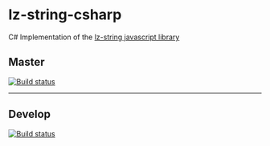 # lz-string-csharp

C# Implementation of the [lz-string javascript library](http://pieroxy.net/blog/pages/lz-string/index.html)

## Master

[![Build status](https://kojinstudio.visualstudio.com/LzString/_apis/build/status/LzString-CI?branchName=master)](https://kojinstudio.visualstudio.com/LzString/_build/latest?definitionId=4)

---

## Develop

[![Build status](https://kojinstudio.visualstudio.com/LzString/_apis/build/status/LzString-CI?branchName=develop)](https://kojinstudio.visualstudio.com/LzString/_build/latest?definitionId=4)


